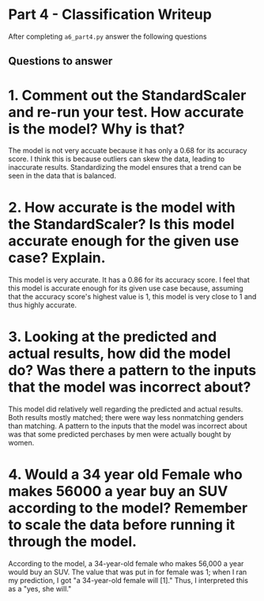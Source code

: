 # Part 4 - Classification Writeup

After completing `a6_part4.py` answer the following questions

## Questions to answer

# 1. Comment out the StandardScaler and re-run your test. How accurate is the model? Why is that?
The model is not very accuate because it has only a 0.68 for its accuracy score. I think this is because outliers can skew the data, leading to inaccurate results. Standardizing the model ensures that a trend can be seen in the data that is balanced. 

# 2. How accurate is the model with the StandardScaler? Is this model accurate enough for the given use case? Explain.
This model is very accurate. It has a 0.86 for its accuracy score. I feel that this model is accurate enough for its given use case because, assuming that the accuracy score's highest value is 1, this model is very close to 1 and thus highly accurate.

# 3. Looking at the predicted and actual results, how did the model do? Was there a pattern to the inputs that the model was incorrect about?
This model did relatively well regarding the predicted and actual results. Both results mostly matched; there were way less nonmatching genders than matching. A pattern to the inputs that the model was incorrect about was that some predicted perchases by men were actually bought by women.

# 4. Would a 34 year old Female who makes 56000 a year buy an SUV according to the model? Remember to scale the data before running it through the model.
According to the model, a 34-year-old female who makes 56,000 a year would buy an SUV. The value that was put in for female was 1; when I ran my prediction, I got "a 34-year-old female will [1]." Thus, I interpreted this as a "yes, she will."


